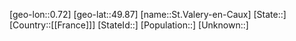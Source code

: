 ﻿---
location: [49.87,0.72]
type: City
tags:
- geo/City


SpocWebEntityId: 34494
isDeleted: false
confidential: public

---
[geo-lon::0.72]
[geo-lat::49.87]
[name::St.Valery-en-Caux]
[State::]
[Country::[[France]]]
[StateId::]
[Population::]
[Unknown::]

